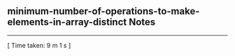 <h2>minimum-number-of-operations-to-make-elements-in-array-distinct Notes</h2><hr>[ Time taken: 9 m 1 s ]